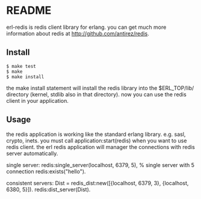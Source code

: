 # README
erl-redis is redis client library for erlang.
you can get much more information about redis at http://github.com/antirez/redis.

## Install

    $ make test
    $ make
    $ make install

the make install statement will install the redis library into the 
$ERL_TOP/lib/ directory (kernel, stdlib also in that directory).
now you can use the redis client in your application.

## Usage

the redis application is working like the standard erlang library. e.g. sasl, crypto, inets.
you must call application:start(redis) when you want to use redis client.
the erl redis application will manager the connections with redis server automatically.

single server:
    redis:single_server(localhost, 6379, 5), % single server with 5 connection
    redis:exists("hello"). 

consistent servers:
    Dist = redis_dist:new([{localhost, 6379, 3}, {localhost, 6380, 5}]).
    redis:dist_server(Dist).
